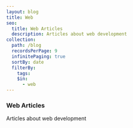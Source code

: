 ```yaml
---
layout: blog
title: Web
seo:
  title: Web Articles
  description: Articles about web development
collection:
  path: /blog
  recordsPerPage: 9
  infinitePaging: true
  sortBy: date
  filterBy:
    tags:
    $in:
      - web
---
```


### Web Articles

Articles about web development
